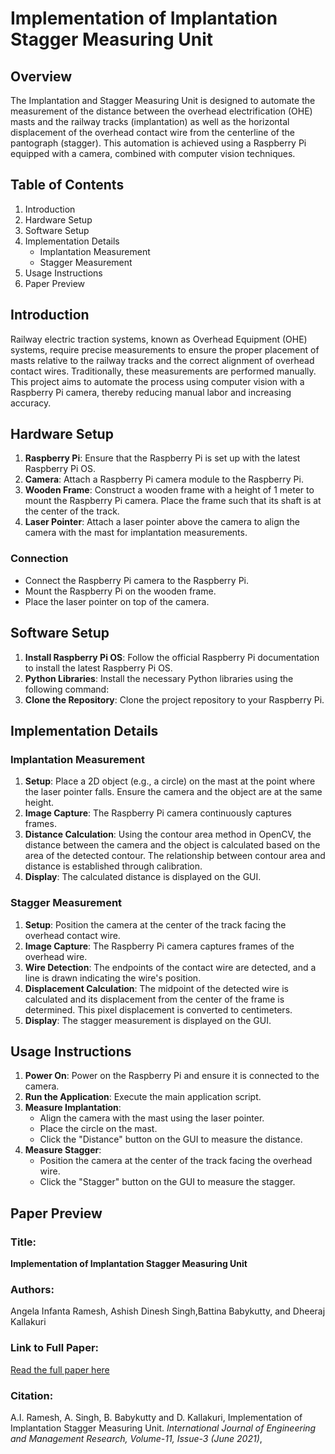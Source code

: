 # Implementation of Implantation Stagger Measuring Unit

## Overview

The Implantation and Stagger Measuring Unit is designed to automate the measurement of the distance between the overhead electrification (OHE) masts and the railway tracks (implantation) as well as the horizontal displacement of the overhead contact wire from the centerline of the pantograph (stagger). This automation is achieved using a Raspberry Pi equipped with a camera, combined with computer vision techniques.

## Table of Contents

1. Introduction
2. Hardware Setup
3. Software Setup
4. Implementation Details
   - Implantation Measurement
   - Stagger Measurement
5. Usage Instructions
6. Paper Preview

## Introduction

Railway electric traction systems, known as Overhead Equipment (OHE) systems, require precise measurements to ensure the proper placement of masts relative to the railway tracks and the correct alignment of overhead contact wires. Traditionally, these measurements are performed manually. This project aims to automate the process using computer vision with a Raspberry Pi camera, thereby reducing manual labor and increasing accuracy.

## Hardware Setup

1. **Raspberry Pi**: Ensure that the Raspberry Pi is set up with the latest Raspberry Pi OS.
2. **Camera**: Attach a Raspberry Pi camera module to the Raspberry Pi.
3. **Wooden Frame**: Construct a wooden frame with a height of 1 meter to mount the Raspberry Pi camera. Place the frame such that its shaft is at the center of the track.
4. **Laser Pointer**: Attach a laser pointer above the camera to align the camera with the mast for implantation measurements.

### Connection

- Connect the Raspberry Pi camera to the Raspberry Pi.
- Mount the Raspberry Pi on the wooden frame.
- Place the laser pointer on top of the camera.

## Software Setup

1. **Install Raspberry Pi OS**: Follow the official Raspberry Pi documentation to install the latest Raspberry Pi OS.
2. **Python Libraries**: Install the necessary Python libraries using the following command:
3. **Clone the Repository**: Clone the project repository to your Raspberry Pi.

## Implementation Details

### Implantation Measurement

1. **Setup**: Place a 2D object (e.g., a circle) on the mast at the point where the laser pointer falls. Ensure the camera and the object are at the same height.
2. **Image Capture**: The Raspberry Pi camera continuously captures frames.
3. **Distance Calculation**: Using the contour area method in OpenCV, the distance between the camera and the object is calculated based on the area of the detected contour. The relationship between contour area and distance is established through calibration.
4. **Display**: The calculated distance is displayed on the GUI.

### Stagger Measurement

1. **Setup**: Position the camera at the center of the track facing the overhead contact wire.
2. **Image Capture**: The Raspberry Pi camera captures frames of the overhead wire.
3. **Wire Detection**: The endpoints of the contact wire are detected, and a line is drawn indicating the wire's position.
4. **Displacement Calculation**: The midpoint of the detected wire is calculated and its displacement from the center of the frame is determined. This pixel displacement is converted to centimeters.
5. **Display**: The stagger measurement is displayed on the GUI.

## Usage Instructions

1. **Power On**: Power on the Raspberry Pi and ensure it is connected to the camera.
2. **Run the Application**: Execute the main application script.
3. **Measure Implantation**:
   - Align the camera with the mast using the laser pointer.
   - Place the circle on the mast.
   - Click the "Distance" button on the GUI to measure the distance.
4. **Measure Stagger**:
   - Position the camera at the center of the track facing the overhead wire.
   - Click the "Stagger" button on the GUI to measure the stagger.

## Paper Preview

### Title: 
**Implementation of Implantation Stagger Measuring Unit**

### Authors:
Angela Infanta Ramesh, Ashish Dinesh Singh,Battina Babykutty, and Dheeraj Kallakuri

### Link to Full Paper:
[Read the full paper here](https://ijemr.vandanapublications.com/index.php/ijemr/article/view/57/57)

### Citation:
A.I. Ramesh, A. Singh, B. Babykutty and D. Kallakuri, Implementation of Implantation Stagger Measuring Unit. *International Journal of Engineering and Management Research, Volume-11, Issue-3 (June 2021)*,
